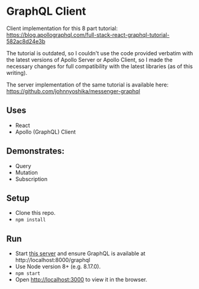 # GraphQL Client

Client implementation for this 8 part tutorial: https://blog.apollographql.com/full-stack-react-graphql-tutorial-582ac8d24e3b

The tutorial is outdated, so I couldn't use the code provided verbatim with the latest versions of Apollo Server or Apollo Client, so I made the necessary changes for full compatibility with the latest libraries (as of this writing).

The server implementation of the same tutorial is available here: https://github.com/johnnyoshika/messenger-graphql

## Uses
* React
* Apollo (GraphQL) Client

## Demonstrates:
* Query
* Mutation
* Subscription

## Setup
* Clone this repo.
* `npm install`

## Run
* Start [this server](https://github.com/johnnyoshika/messenger-graphql) and ensure GraphQL is available at http://localhost:8000/graphql
* Use Node version 8+ (e.g. 8.17.0).
* `npm start`
* Open [http://localhost:3000](http://localhost:3000) to view it in the browser.